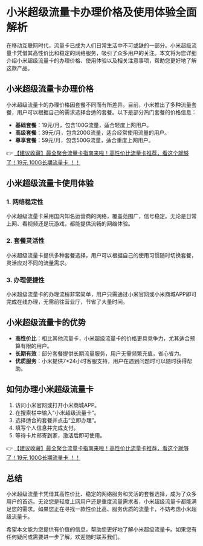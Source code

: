 # 小米超级流量卡办理价格及使用体验全面解析

在移动互联网时代，流量卡已成为人们日常生活中不可或缺的一部分。小米超级流量卡凭借其高性价比和稳定的网络服务，吸引了众多用户的关注。本文将为您详细介绍小米超级流量卡的办理价格、使用体验以及相关注意事项，帮助您更好地了解这款产品。

## 小米超级流量卡办理价格

小米超级流量卡的办理价格因套餐不同而有所差异。目前，小米推出了多种流量套餐，用户可以根据自己的需求选择合适的套餐。以下是部分热门套餐的价格信息：

- **基础套餐**：19元/月，包含100G流量，适合轻度上网用户。
- **高级套餐**：39元/月，包含200G流量，适合经常使用流量的用户。
- **尊享套餐**：59元/月，包含500G流量，适合重度上网用户。

👉 [【建议收藏】最全聚合流量卡指南来啦！高性价比流量卡推荐，看这个就够了！19元 100G长期流量卡 ！！](https://bit.ly/Liuliangka)

## 小米超级流量卡使用体验

### 1. 网络稳定性

小米超级流量卡采用国内知名运营商的网络，覆盖范围广，信号稳定。无论是日常上网、看视频还是玩游戏，都能提供流畅的网络体验。

### 2. 套餐灵活性

小米超级流量卡提供多种套餐选择，用户可以根据自己的使用习惯随时切换套餐，灵活应对不同的流量需求。

### 3. 办理便捷性

小米超级流量卡的办理流程非常简单，用户只需通过小米官网或小米商城APP即可完成在线办理，无需前往营业厅，节省了大量时间。

## 小米超级流量卡的优势

- **高性价比**：相比其他流量卡，小米超级流量卡的价格更具竞争力，尤其适合预算有限的用户。
- **长期有效**：部分套餐提供长期流量服务，用户无需频繁充值，省心省力。
- **优质服务**：小米提供7*24小时客服支持，用户在遇到问题时可以随时获得帮助。

## 如何办理小米超级流量卡

1. 访问小米官网或打开小米商城APP。
2. 在搜索栏中输入“小米超级流量卡”。
3. 选择适合的套餐并点击“立即办理”。
4. 填写个人信息并完成支付。
5. 等待卡片邮寄到家，激活后即可使用。

👉 [【建议收藏】最全聚合流量卡指南来啦！高性价比流量卡推荐，看这个就够了！19元 100G长期流量卡 ！！](https://bit.ly/Liuliangka)

## 总结

小米超级流量卡凭借其高性价比、稳定的网络服务和灵活的套餐选择，成为了众多用户的首选。无论您是轻度上网用户还是重度流量需求者，小米超级流量卡都能满足您的需求。如果您正在寻找一款性价比高、服务优质的流量卡，不妨考虑小米超级流量卡。

希望本文能为您提供有价值的信息，帮助您更好地了解小米超级流量卡。如果您有任何疑问或需要进一步了解，欢迎随时联系我们。